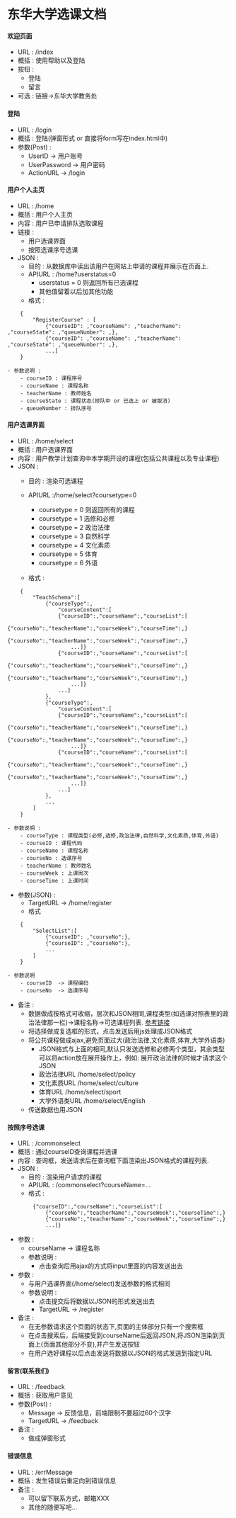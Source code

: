 东华大学选课文档
===============

#### 欢迎页面
- URL : /index
- 概括 : 使用帮助以及登陆
- 按钮 :
    - 登陆
    - 留言
- 可选 : 链接->东华大学教务处

#### 登陆
- URL : /login
- 概括 : 登陆(弹窗形式 or 直接将form写在index.html中)
- 参数(Post) :
    - UserID       -> 用户账号
    - UserPassword -> 用户密码
    - ActionURL    -> /login

#### 用户个人主页
- URL : /home
- 概括 : 用户个人主页
- 内容 : 用户已申请排队选取课程
- 链接 :
    - 用户选课界面
    - 按照选课序号选课
- JSON :
    - 目的 : 从数据库中读出该用户在网站上申请的课程并展示在页面上.
    - APIURL : /home?userstatus=0   
        - userstatus = 0 则返回所有已选课程
        - 其他值留着以后加其他功能
    - 格式 :
```
    {
        "RegisterCourse" : [
            {"courseID": ,"courseName": ,"teacherName": ,"courseState": ,"queueNumber": ,},
            {"courseID": ,"courseName": ,"teacherName": ,"courseState": ,"queueNumber": ,},
            ...]
    }
```
    - 参数说明 :
        - courseID : 课程序号
        - courseName : 课程名称
        - teacherName : 教师姓名
        - courseState : 课程状态(排队中 or 已选上 or 被取消)
        - queueNumber : 排队序号

#### 用户选课界面
- URL : /home/select
- 概括 : 用户选课界面
- 内容 : 用户教学计划查询中本学期开设的课程(包括公共课程以及专业课程)
- JSON :
    - 目的 : 渲染可选课程
    - APIURL :/home/select?coursetype=0  
        - coursetype = 0 则返回所有的课程
        - coursetype = 1 选修和必修
        - coursetype = 2 政治法律
        - coursetype = 3 自然科学
        - coursetype = 4 文化素质
        - coursetype = 5 体育
        - coursetype = 6 外语
        <!-- - coursetype = 7
        - coursetype = 8 -->

    - 格式 :
```
    {
        "TeachSchema":[
            {"courseType":,
                "courseContent":[
                {"courseID":,"courseName":,"courseList":[
                    {"courseNo":,"teacherName":,"courseWeek":,"courseTime":,}
                    {"courseNo":,"teacherName":,"courseWeek":,"courseTime":,}
                    ...]}
                {"courseID":,"courseName":,"courseList":[
                    {"courseNo":,"teacherName":,"courseWeek":,"courseTime":,}
                    {"courseNo":,"teacherName":,"courseWeek":,"courseTime":,}
                    ...]}
                ...]
            },
            {"courseType":,
                "courseContent":[
                {"courseID":,"courseName":,"courseList":[
                    {"courseNo":,"teacherName":,"courseWeek":,"courseTime":,}
                    {"courseNo":,"teacherName":,"courseWeek":,"courseTime":,}
                    ...]}
                {"courseID":,"courseName":,"courseList":[
                    {"courseNo":,"teacherName":,"courseWeek":,"courseTime":,}
                    {"courseNo":,"teacherName":,"courseWeek":,"courseTime":,}
                    ...]}
                ...]
            },
            ...
        ]
    }
```
    - 参数说明 :
        - courseType : 课程类型(必修,选修,政治法律,自然科学,文化素质,体育,外语)
        - courseID : 课程代码
        - courseName : 课程名称
        - courseNo : 选课序号
        - teacherName : 教师姓名
        - courseWeek : 上课周次
        - courseTime : 上课时间
- 参数(JSON) :
    - TargetURL -> /home/register
    - 格式       
```
    {
        "SelectList":[
            {"courseID": ,"courseNo":},
            {"courseID": ,"courseNo":},
            ...
        ]
    }
```
    - 参数说明
        - courseID  -> 课程编码
        - courseNo  -> 选课序号
- 备注 :
    - 数据做成按格式可收缩，层次和JSON相同,课程类型(如选课对照表里的政治法律那一栏)->课程名称->可选课程列表.
      [参考链接](http://zhidao.baidu.com/link?url=08Zuu4QEF_VI1yO4ck0qWfRzRGENZeyEodd_UYCbxm8JgocuxFBu9Ji3YdO4R8U6j5tFs9D5E36gI-WUNu8GE_)
    - 将选择做成复选框的形式，点击发送后用js处理成JSON格式
    - 将公共课程做成ajax,避免页面过大(政治法律,文化素质,体育,大学外语类)
        - JSON格式与上面的相同,默认只发送选修和必修两个类型，其余类型可以将action放在展开操作上，例如: 展开政治法律的时候才请求这个JSON
        - 政治法律URL /home/select/policy
        - 文化素质URL /home/select/culture
        - 体育URL    /home/select/sport
        - 大学外语类URL /home/select/English
    - 传送数据也用JSON

#### 按照序号选课
- URL : /commonselect
- 概括 : 通过courseID查询课程并选课
- 内容 : 查询框，发送请求后在查询框下面渲染出JSON格式的课程列表.
- JSON :
    - 目的 : 渲染用户请求的课程
    - APIURL : /commonselect?courseName=...
    - 格式 :
```
        {"courseID":,"courseName":,"courseList":[
            {"courseNo":,"teacherName":,"courseWeek":,"courseTime":,}
            {"courseNo":,"teacherName":,"courseWeek":,"courseTime":,}
            ...]}
```
- 参数 :
    - courseName  -> 课程名称
    - 参数说明 :
        - 点击查询后用ajax的方式将input里面的内容发送出去
- 参数 :
    - 与用户选课界面(/home/select)发送参数的格式相同
    - 参数说明 :
        - 点击提交后将数据以JSON的形式发送出去
        - TargetURL -> /register
- 备注 :
    - 在无参数请求这个页面的状态下,页面的主体部分只有一个搜索框
    - 在点击搜索后，后端接受到courseName后返回JSON,将JSON渲染到页面上(页面其他部分不变),并产生发送按钮
    - 在用户选好课程以后点击发送将数据以JSON的格式发送到指定URL

#### 留言(联系我们)
- URL : /feedback
- 概括 : 获取用户意见
- 参数(Post) :
    - Message -> 反馈信息，前端限制不要超过60个汉字
    - TargetURL -> /feedback
- 备注 :
    - 做成弹窗形式

#### 错误信息
- URL : /errMessage
- 概括 : 发生错误后重定向到错误信息
- 备注 :
    - 可以留下联系方式，邮箱XXX
    - 其他的随便写吧...

